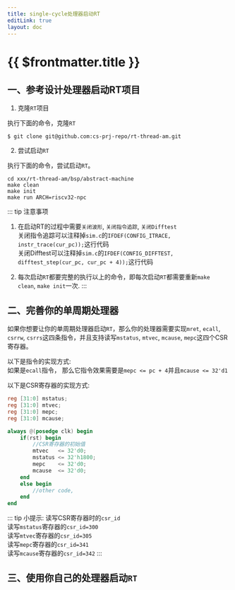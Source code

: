 ```yaml
---
title: single-cycle处理器启动RT
editLink: true
layout: doc
---
```


# {{ $frontmatter.title }}

## 一、参考设计处理器启动RT项目

1. 克隆`RT`项目

执行下面的命令，克隆`RT`
``` shell
$ git clone git@github.com:cs-prj-repo/rt-thread-am.git
```

2. 尝试启动`RT`

执行下面的命令，尝试启动`RT`。
``` 
cd xxx/rt-thread-am/bsp/abstract-machine
make clean
make init
make run ARCH=riscv32-npc
```
::: tip 注意事项

1. 在启动RT的过程中需要`关闭波形`, `关闭指令追踪`, `关闭Difftest`
<br>关闭指令追踪可以注释掉`sim.c`的`IFDEF(CONFIG_ITRACE, instr_trace(cur_pc));`这行代码
<br>关闭Difftest可以注释掉`sim.c`的`IFDEF(CONFIG_DIFFTEST, difftest_step(cur_pc, cur_pc + 4));`这行代码  

2. 每次启动`RT`都要完整的执行以上的命令，即每次启动`RT`都需要重新`make clean`, `make init`一次.
::: 


## 二、完善你的单周期处理器

如果你想要让你的单周期处理器启动`RT`，那么你的处理器需要实现`mret`, `ecall`, `csrrw`, `csrrs`这四条指令，并且支持读写`mstatus`, `mtvec`, `mcause`, `mepc`这四个CSR寄存器。

以下是指令的实现方式:
<br>如果是`ecall`指令， 那么它指令效果需要是`mepc <= pc + 4`并且`mcause <= 32'd1`

以下是CSR寄存器的实现方式:
``` verilog
reg [31:0] mstatus;
reg [31:0] mtvec;
reg [31:0] mepc;
reg [31:0] mcause;

always @(posedge clk) begin
    if(rst) begin
        //CSR寄存器的初始值
		mtvec   <= 32'd0;
		mstatus <= 32'h1800;
		mepc    <= 32'd0;
		mcause  <= 32'd0; 
    end
    else begin
        //other code,
    end
end
```


::: tip 小提示: 读写CSR寄存器时的`csr_id`
<br>读写`mstatus`寄存器的`csr_id=300`
<br>读写`mtvec`寄存器的`csr_id=305`
<br>读写`mepc`寄存器的`csr_id=341`
<br>读写`mcause`寄存器的`csr_id=342`
:::

## 三、使用你自己的处理器启动`RT`

